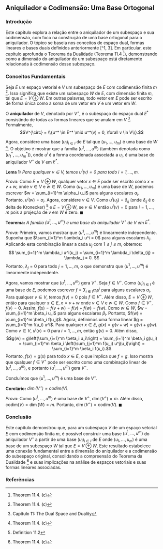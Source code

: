 ## Aniquilador e Codimensão: Uma Base Ortogonal

### Introdução
Este capítulo explora a relação entre o aniquilador de um subespaço e sua codimensão, com foco na construção de uma base ortogonal para o aniquilador. O tópico se baseia nos conceitos de espaço dual, formas lineares e bases duais definidos anteriormente [^1, 3]. Em particular, este capítulo aprofunda o Teorema da Dualidade (Teorema 11.4 [^13]), demonstrando como a dimensão do aniquilador de um subespaço está diretamente relacionada à codimensão desse subespaço.

### Conceitos Fundamentais
Seja $E$ um espaço vetorial e $V$ um subespaço de $E$ com codimensão finita $m$ [^13]. Isso significa que existe um subespaço $W$ de $E$, com dimensão finita $m$, tal que $E = V \oplus W$. Em outras palavras, todo vetor em $E$ pode ser escrito de forma única como a soma de um vetor em $V$ e um vetor em $W$.

O **aniquilador** de $V$, denotado por $V^{\circ}$, é o subespaço do espaço dual $E^*$ consistindo de todas as formas lineares que se anulam em $V$ [^1]. Formalmente,
$$V^{\circ} = \\{u^* \in E^* \mid u^*(v) = 0, \forall v \in V\\}.$$

Agora, considere uma base $(u_i)_{i \in I}$ de $E$ tal que $(u_1, \dots, u_m)$ é uma base de $W$ [^13]. O objetivo é mostrar que a família $(u^1, \dots, u^m)$ (também denotada como $(u^*_1, \dots, u^*_m)$), onde $u^i$ é a forma coordenada associada a $u_i$, é uma base do aniquilador $V^{\circ}$ de $V$ em $E^*$.

**Lema 1:** *Para qualquer $v \in V$, temos $u^i(v) = 0$ para todo $i = 1, \dots, m$.*

*Prova:* Como $E = V \oplus W$, qualquer vetor $x \in E$ pode ser escrito como $x = v + w$, onde $v \in V$ e $w \in W$.  Como $(u_1, \dots, u_m)$ é uma base de $W$, podemos escrever $w = \sum_{i=1}^m \alpha_i u_i$ para alguns escalares $\alpha_i$.  Portanto, $u^i(w) = \alpha_i$.  Agora, considere $v \in V$.  Como $u^i(u_j) = \delta_{ij}$ (onde $\delta_{ij}$ é o delta de Kronecker) [^3] e $E = V \oplus W$, se $v \in V$ então $u^i(v) = 0$ para $i = 1, \dots, m$ pois a projeção de $v$ em $W$ é zero. $\blacksquare$

**Teorema:** *A família $(u^1, \dots, u^m)$ é uma base do aniquilador $V^{\circ}$ de $V$ em $E^*$.*

*Prova:* Primeiro, vamos mostrar que $(u^1, \dots, u^m)$ é linearmente independente. Suponha que $\sum_{i=1}^m \lambda_i u^i = 0$ para alguns escalares $\lambda_i$. Aplicando esta combinação linear a cada $u_j$ com $1 \leq j \leq m$, obtemos:
$$ \sum_{i=1}^m \lambda_i u^i(u_j) = \sum_{i=1}^m \lambda_i \delta_{ij} = \lambda_j = 0. $$
Portanto, $\lambda_j = 0$ para todo $j = 1, \dots, m$, o que demonstra que $(u^1, \dots, u^m)$ é linearmente independente.

Agora, vamos mostrar que $(u^1, \dots, u^m)$ gera $V^{\circ}$. Seja $f \in V^{\circ}$. Como $(u_i)_{i \in I}$ é uma base de $E$, podemos escrever $f = \sum_{i \in I} \alpha_i u^i$ para alguns escalares $\alpha_i$.  Para qualquer $v \in V$, temos $f(v) = 0$ pois $f \in V^{\circ}$. Além disso, $E = V \oplus W$, então para qualquer $x \in E$, $x = v + w$ onde $v \in V$ e $w \in W$.  Como $f \in V^{\circ}$, $f(v) = 0$.  Assim, $f(x) = f(v + w) = f(v) + f(w) = f(w)$.  Como $w \in W$, $w = \sum_{i=1}^m \beta_i u_i$ para alguns escalares $\beta_i$.  Portanto, $f(w) = \sum_{i=1}^m \beta_i f(u_i)$.  Agora, definimos uma forma linear $g = \sum_{i=1}^m f(u_i) u^i$.  Para qualquer $x \in E$, $g(x) = g(v + w) = g(v) + g(w)$.  Como $v \in V$, $u^i(v) = 0$ para $i = 1, \dots, m$, então $g(v) = 0$.  Além disso,
$$g(w) = g\left(\sum_{i=1}^m \beta_i u_i\right) = \sum_{i=1}^m \beta_i g(u_i) = \sum_{i=1}^m \beta_i \left(\sum_{j=1}^m f(u_j) u^j(u_i)\right) = \sum_{i=1}^m \beta_i f(u_i).$$
Portanto, $f(x) = g(x)$ para todo $x \in E$, o que implica que $f = g$.  Isso mostra que qualquer $f \in V^{\circ}$ pode ser escrito como uma combinação linear de $(u^1, \dots, u^m)$, e portanto $(u^1, \dots, u^m)$ gera $V^{\circ}$.

Concluímos que $(u^1, \dots, u^m)$ é uma base de $V^{\circ}$.

**Corolário:** *$\dim(V^{\circ}) = \text{codim}(V)$.*

*Prova:* Como $(u^1, \dots, u^m)$ é uma base de $V^{\circ}$, $\dim(V^{\circ}) = m$. Além disso, $\text{codim}(V) = \dim(W) = m$. Portanto, $\dim(V^{\circ}) = \text{codim}(V)$. $\blacksquare$

### Conclusão
Este capítulo demonstrou que, para um subespaço $V$ de um espaço vetorial $E$ com codimensão finita $m$, é possível construir uma base $(u^1, \dots, u^m)$ do aniquilador $V^{\circ}$ a partir de uma base $(u_i)_{i \in I}$ de $E$ onde $(u_1, \dots, u_m)$ é uma base de um subespaço $W$ tal que $E = V \oplus W$. Este resultado estabelece uma conexão fundamental entre a dimensão do aniquilador e a codimensão do subespaço original, consolidando a compreensão do Teorema da Dualidade [^13] e suas implicações na análise de espaços vetoriais e suas formas lineares associadas.

### Referências
[^1]: Capítulo 11: The Dual Space and Duality
[^3]: Definition 11.2
[^13]: Theorem 11.4. (c)
<!-- END -->